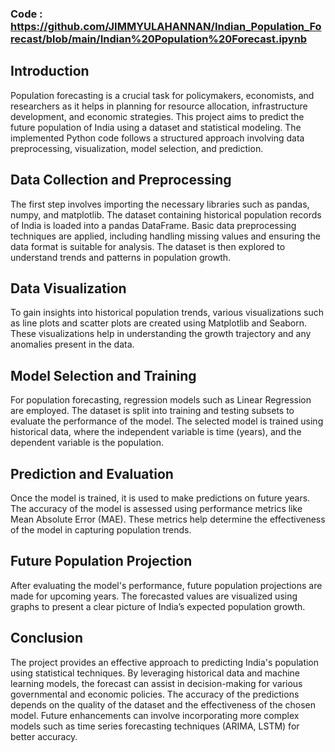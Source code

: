 ### Code : https://github.com/JIMMYULAHANNAN/Indian_Population_Forecast/blob/main/Indian%20Population%20Forecast.ipynb

## Introduction

Population forecasting is a crucial task for policymakers, economists, and researchers as it helps in planning for resource allocation, infrastructure development, and economic strategies. This project aims to predict the future population of India using a dataset and statistical modeling. The implemented Python code follows a structured approach involving data preprocessing, visualization, model selection, and prediction.

## Data Collection and Preprocessing

The first step involves importing the necessary libraries such as pandas, numpy, and matplotlib. The dataset containing historical population records of India is loaded into a pandas DataFrame. Basic data preprocessing techniques are applied, including handling missing values and ensuring the data format is suitable for analysis. The dataset is then explored to understand trends and patterns in population growth.

## Data Visualization

To gain insights into historical population trends, various visualizations such as line plots and scatter plots are created using Matplotlib and Seaborn. These visualizations help in understanding the growth trajectory and any anomalies present in the data.

## Model Selection and Training

For population forecasting, regression models such as Linear Regression are employed. The dataset is split into training and testing subsets to evaluate the performance of the model. The selected model is trained using historical data, where the independent variable is time (years), and the dependent variable is the population.

## Prediction and Evaluation

Once the model is trained, it is used to make predictions on future years. The accuracy of the model is assessed using performance metrics like Mean Absolute Error (MAE). These metrics help determine the effectiveness of the model in capturing population trends.

## Future Population Projection

After evaluating the model's performance, future population projections are made for upcoming years. The forecasted values are visualized using graphs to present a clear picture of India’s expected population growth.

## Conclusion

The project provides an effective approach to predicting India's population using statistical techniques. By leveraging historical data and machine learning models, the forecast can assist in decision-making for various governmental and economic policies. The accuracy of the predictions depends on the quality of the dataset and the effectiveness of the chosen model. Future enhancements can involve incorporating more complex models such as time series forecasting techniques (ARIMA, LSTM) for better accuracy.
